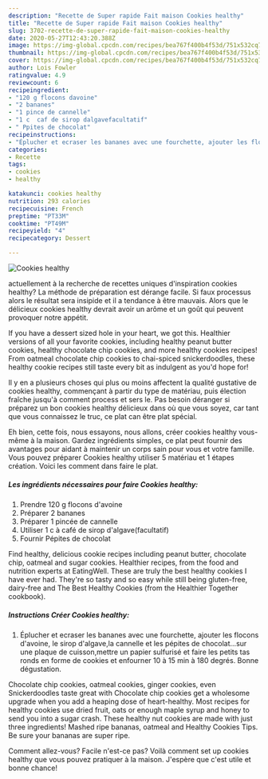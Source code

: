 ```yaml
---
description: "Recette de Super rapide Fait maison Cookies healthy"
title: "Recette de Super rapide Fait maison Cookies healthy"
slug: 3702-recette-de-super-rapide-fait-maison-cookies-healthy
date: 2020-05-27T12:43:20.388Z
image: https://img-global.cpcdn.com/recipes/bea767f400b4f53d/751x532cq70/cookies-healthy-photo-principale-de-la-recette.jpg
thumbnail: https://img-global.cpcdn.com/recipes/bea767f400b4f53d/751x532cq70/cookies-healthy-photo-principale-de-la-recette.jpg
cover: https://img-global.cpcdn.com/recipes/bea767f400b4f53d/751x532cq70/cookies-healthy-photo-principale-de-la-recette.jpg
author: Lois Fowler
ratingvalue: 4.9
reviewcount: 6
recipeingredient:
- "120 g flocons davoine"
- "2 bananes"
- "1 pince de cannelle"
- "1 c  caf de sirop dalgavefacultatif"
- " Ppites de chocolat"
recipeinstructions:
- "Éplucher et ecraser les bananes avec une fourchette, ajouter les flocons d&#39;avoine, le sirop d&#39;algave,la cannelle et les pépites de chocolat...sur une plaque de cuisson,mettre un papier sulfurisé et faire les petits tas ronds en forme de cookies et enfourner 10 à 15 min à 180 degrés. Bonne dégustation."
categories:
- Recette
tags:
- cookies
- healthy

katakunci: cookies healthy 
nutrition: 293 calories
recipecuisine: French
preptime: "PT33M"
cooktime: "PT49M"
recipeyield: "4"
recipecategory: Dessert

---
```



![Cookies healthy](https://img-global.cpcdn.com/recipes/bea767f400b4f53d/751x532cq70/cookies-healthy-photo-principale-de-la-recette.jpg)

actuellement à la recherche de recettes uniques d'inspiration cookies healthy? La méthode de préparation est dérange facile. Si faux processus alors le résultat sera insipide et il a tendance à être mauvais. Alors que le délicieux cookies healthy devrait avoir un arôme et un goût qui peuvent provoquer notre appétit.

If you have a dessert sized hole in your heart, we got this. Healthier versions of all your favorite cookies, including healthy peanut butter cookies, healthy chocolate chip cookies, and more healthy cookies recipes! From oatmeal chocolate chip cookies to chai-spiced snickerdoodles, these healthy cookie recipes still taste every bit as indulgent as you&#39;d hope for!

Il y en a plusieurs choses qui plus ou moins affectent la qualité gustative de cookies healthy, commençant à partir du type de matériau, puis élection fraîche jusqu'à comment process et sers le. Pas besoin déranger si préparez un bon cookies healthy délicieux dans où que vous soyez, car tant que vous connaissez le truc, ce plat can être plat spécial.


Eh bien, cette fois, nous essayons, nous allons, créer cookies healthy vous-même à la maison. Gardez ingrédients simples, ce plat peut fournir des avantages pour aidant à maintenir un corps sain pour vous et votre famille. Vous pouvez préparer Cookies healthy utiliser 5 matériau et 1 étapes création. Voici les comment dans faire le plat.

<!--inarticleads1-->

##### Les ingrédients nécessaires pour faire Cookies healthy:

1. Prendre 120 g flocons d&#39;avoine
1. Préparer 2 bananes
1. Préparer 1 pincée de cannelle
1. Utiliser 1 c à café de sirop d&#39;algave(facultatif)
1. Fournir  Pépites de chocolat


Find healthy, delicious cookie recipes including peanut butter, chocolate chip, oatmeal and sugar cookies. Healthier recipes, from the food and nutrition experts at EatingWell. These are truly the best healthy cookies I have ever had. They&#39;re so tasty and so easy while still being gluten-free, dairy-free and The Best Healthy Cookies (from the Healthier Together cookbook). 

<!--inarticleads2-->

##### Instructions Créer Cookies healthy:

1. Éplucher et ecraser les bananes avec une fourchette, ajouter les flocons d&#39;avoine, le sirop d&#39;algave,la cannelle et les pépites de chocolat...sur une plaque de cuisson,mettre un papier sulfurisé et faire les petits tas ronds en forme de cookies et enfourner 10 à 15 min à 180 degrés. Bonne dégustation.


Chocolate chip cookies, oatmeal cookies, ginger cookies, even Snickerdoodles taste great with Chocolate chip cookies get a wholesome upgrade when you add a heaping dose of heart-healthy. Most recipes for healthy cookies use dried fruit, oats or enough maple syrup and honey to send you into a sugar crash. These healthy nut cookies are made with just three ingredients! Mashed ripe bananas, oatmeal and Healthy Cookies Tips. Be sure your bananas are super ripe. 


Comment allez-vous? Facile n'est-ce pas? Voilà comment set up cookies healthy que vous pouvez pratiquer à la maison. J'espère que c'est utile et bonne chance!
